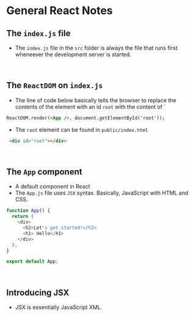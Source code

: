 # General React Notes

## The `index.js` file
- The `index.js` file in the `src` folder is always the file that runs first wheneever the development server is started.

<br>

## The `ReactDOM` on `index.js`
- The line of code below basically tells the browser to replace the contents of the element with an id `root` with the content of `<App />
``` html
ReactDOM.render(<App />, document.getElementById('root'));
```
- The `root` element can be found in `public/index.html`
``` html
 <div id="root"></div>
```

<br>

## The `App` component
- A default component in React
- The `App.js` file uses `JSX` syntax. Basically, JavaScript with HTML and CSS.

``` js
function App() {
  return (
    <div>
      <h2>Let's get started!</h2>
      <h1> Hello</h1>
    </div>
  );
}

export default App;

```

<br>

## Introducing JSX
- JSX is essentially JavaScript XML.
